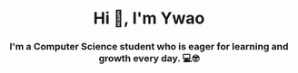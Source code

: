 <h1 align="center">Hi 👋, I'm Ywao</h1>
<h3 align="center">I'm a Computer Science student who is eager for learning and growth every day. 💻🤓</h3>



